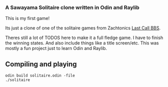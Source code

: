 ### A Sawayama Solitaire clone written in Odin and Raylib

This is my first game! 

Its just a clone of one of the solitaire games from Zachtonics [Last Call BBS](https://store.steampowered.com/app/1511780/Last_Call_BBS).

Theres still a lot of TODOS here to make it a full fledge game. I have to finish the winning states. And also include things like
a title screen/etc. This was mostly a fun project just to learn Odin and Raylib. 

## Compiling and playing
```
odin build solitaire.odin -file
./solitaire
```
